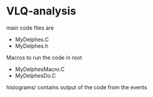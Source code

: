 # VLQ-analysis


main code files are 
  - MyDelphes.C
  - MyDelphes.h
  
Macros to run the code in root 
  - MyDelphesMacro.C
  - MyDelphesDo.C
  
  
histograms/ contains output of the code from the events
